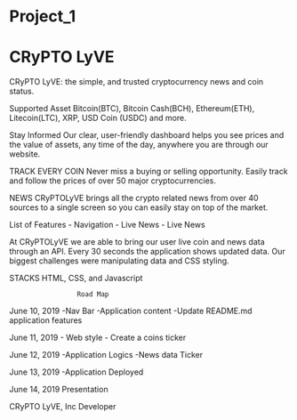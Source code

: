 # Project_1

<h1>CRyPTO LyVE</h1>



CRyPTO LyVE: the simple, and trusted cryptocurrency news and coin status. 


Supported Asset
Bitcoin(BTC), Bitcoin Cash(BCH), Ethereum(ETH), Litecoin(LTC),
XRP, USD Coin (USDC) and more.


Stay Informed 
Our clear, user-friendly dashboard helps you see prices and the value of assets, any time of the day, anywhere you are through our website. 


TRACK EVERY COIN 
Never miss a buying or selling opportunity. Easily track and follow the prices of over 50 major cryptocurrencies. 



NEWS
CRyPTOLyVE brings all the crypto related news from over 40 sources to a single screen so you can easily stay on top of the market. 


List of Features
    - Navigation
    - Live News
    - Live News

At CRyPTOLyVE we are able to bring our user live coin and news data through an API. Every  30 seconds the application shows updated data. Our biggest challenges were manipulating data and CSS styling. 



STACKS
HTML, CSS, and Javascript






    				 Road Map
June 10, 2019
                -Nav Bar 
                -Application content 
                -Update README.md application features 



June 11, 2019
                - Web style
                - Create a coins ticker 


June 12, 2019
                -Application Logics
                -News data Ticker


June 13, 2019
                -Application Deployed 


June 14, 2019
Presentation 







CRyPTO LyVE, Inc
Developer
